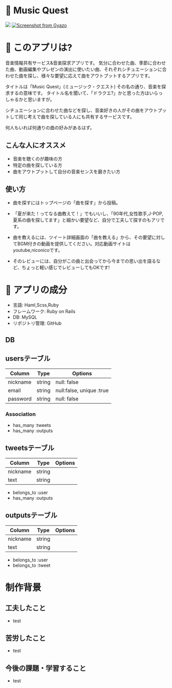# :musical_note: Music Quest
![](https://i.gyazo.com/9586dd65523f6a6294bc1ce2cb045f4e.jpg)
[![Screenshot from Gyazo](https://gyazo.com/1004ab98396366e553ec14c2ef46c49b/raw)](https://gyazo.com/1004ab98396366e553ec14c2ef46c49b)

# :musical_note: このアプリは?
音楽情報共有サービス&音楽探求アプリです。
気分に合わせた曲、季節に合わせた曲、動画編集やプレゼンの演出に使いたい曲、それぞれシチュエーションに合わせた曲を探し、様々な要望に応えて曲をアウトプットするアプリです。

タイトルは「Music Quest」(ミュージック・クエスト)
その名の通り、音楽を探求するの意味です。
タイトル名を聞いて、「ドラクエ?」かと思った方はいらっしゃるかと思いますが。

シチュエーションに合わせた曲などを探し、音楽好きの人がその曲をアウトプットして同じ考えで曲を探している人にも共有するサービスです。

何人もいれば何通りの曲の好みがあるはず。

## こんな人にオススメ
- 音楽を聴くのが趣味の方
- 特定の曲を探している方
- 曲をアウトプットして自分の音楽センスを磨きたい方

## 使い方
- 曲を探すにはトップページの「曲を探す」から投稿。
- 「夏が来た！ってなる曲教えて！」でもいいし、「90年代,女性歌手,J-POP,夏系の曲を探してます」と細かい要望など、自分で工夫して探すのもアリです。

- 曲を教えるには、ツイート詳細画面の「曲を教える」から、その要望に対してBGM付きの動画を提供してください。対応動画サイトはyoutube,niconicoです。
- そのレビューには、自分がこの曲と出会ってから今までの思い出を語るなど、ちょっと軽い感じでレビューしてもOKです!



# :musical_note: アプリの成分
- 言語: Haml,Scss,Ruby
- フレームワーク: Ruby on Rails
- DB: MySQL
- リポジトリ管理: GitHub

## DB
## usersテーブル
|Column|Type|Options|
|------|----|-------|
|nickname|string|null: false|
|email|string|null:false, unique :true|
|password|string|null: false|
### Association
- has_many :tweets
- has_many :outputs

## tweetsテーブル
|Column|Type|Options|
|------|----|-------|
|nickname|string||
|text|string||
- belongs_to :user
- has_many :outputs

## outputsテーブル
|Column|Type|Options|
|------|----|-------|
|nickname|string||
|text|string||
- belongs_to :user
- belongs_to :tweet

# 制作背景
## 工夫したこと
- test

## 苦労したこと
- test

## 今後の課題・学習すること
- test